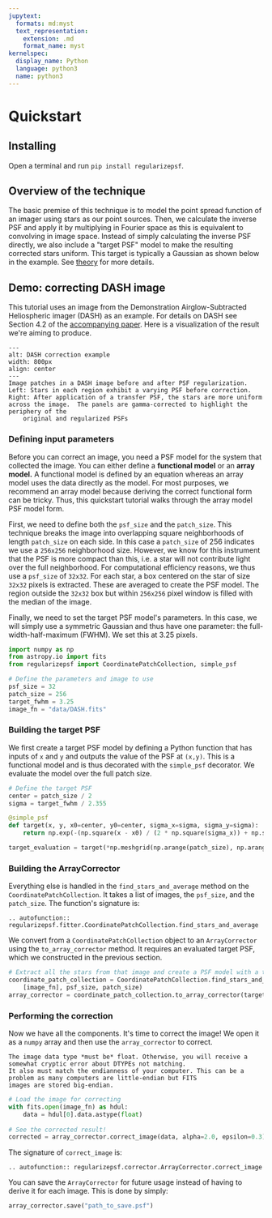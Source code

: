 ```yaml
---
jupytext:
  formats: md:myst
  text_representation:
    extension: .md
    format_name: myst
kernelspec:
  display_name: Python
  language: python3
  name: python3
---
```


# Quickstart

## Installing
Open a terminal and run `pip install regularizepsf`. 

## Overview of the technique
The basic premise of this technique is to model the point spread function of an imager using stars as our point sources. 
Then, we calculate the inverse PSF and apply it by multiplying in Fourier space as this is equivalent to convolving in image space. Instead
of simply calculating the inverse PSF directly, we also include a "target PSF" model to make the resulting corrected
stars uniform. This target is typically a Gaussian as shown below in the example. See [theory](theory.md) for more details. 

## Demo: correcting DASH image
This tutorial uses an image from the Demonstration Airglow-Subtracted Heliospheric
imager (DASH) as an example. For details on DASH see Section 4.2 of the [accompanying paper](`https://ui.adsabs.harvard.edu/abs/2022arXiv221202594H`).
Here is a visualization of the result we're aiming to produce. 

```{figure} images/dash.png
---
alt: DASH correction example
width: 800px
align: center
---
Image patches in a DASH image before and after PSF regularization. Left: Stars in each region exhibit a varying PSF before correction. Right: After application of a transfer PSF, the stars are more uniform across the image.  The panels are gamma-corrected to highlight the periphery of the
    original and regularized PSFs
```
### Defining input parameters
Before you can correct an image, you need a PSF model for the system that collected the image. 
You can either define a **functional model** or an **array model.** A functional
model is defined by an equation whereas an array model uses the data directly as the model. 
For most purposes, we recommend an array model because deriving the correct functional form 
can be tricky. Thus, this quickstart tutorial walks through the array model PSF model form.

First, we need to define both the `psf_size` and the `patch_size`. This technique breaks the image into 
overlapping square neighborhoods of length `patch_size` on each side. In this case a `patch_size` of 256 indicates we use a `256x256` neighborhood size. However, we know for 
this instrument that the PSF is more compact than this, i.e. a star will not contribute light over the full neighborhood. 
For computational efficiency reasons, we thus use a `psf_size` of `32x32`. For each star, a box centered on the star
of size `32x32` pixels is extracted. These are averaged to create the PSF model. The region outside the `32x32` box but 
within `256x256` pixel window is filled with the median of the image.

Finally, we need to set the target PSF model's parameters. In this case, we will simply use a 
symmetric Gaussian and thus have one parameter: the full-width-half-maximum (FWHM). We set this at 3.25 pixels. 
```py
import numpy as np
from astropy.io import fits
from regularizepsf import CoordinatePatchCollection, simple_psf

# Define the parameters and image to use
psf_size = 32
patch_size = 256
target_fwhm = 3.25
image_fn = "data/DASH.fits"
```

### Building the target PSF
We first create a target PSF model by defining
a Python function that has inputs of `x` and `y` and outputs the value of the PSF at `(x,y)`. 
This is a functional model and is thus decorated with the `simple_psf` decorator. We evaluate the model over the full 
patch size. 
```py
# Define the target PSF
center = patch_size / 2
sigma = target_fwhm / 2.355

@simple_psf
def target(x, y, x0=center, y0=center, sigma_x=sigma, sigma_y=sigma):
    return np.exp(-(np.square(x - x0) / (2 * np.square(sigma_x)) + np.square(y - y0) / (2 * np.square(sigma_y))))

target_evaluation = target(*np.meshgrid(np.arange(patch_size), np.arange(patch_size)))
```

### Building the ArrayCorrector
Everything else is handled in the `find_stars_and_average` method on the `CoordinatePatchCollection`. 
It takes a list of images, the `psf_size`, and the `patch_size`. The function's signature is:

```{eval-rst}
.. autofunction:: regularizepsf.fitter.CoordinatePatchCollection.find_stars_and_average
```


We convert from a `CoordinatePatchCollection` object
to an `ArrayCorrector` using the `to_array_corrector` method. It requires an evaluated target PSF, which we constructed
in the previous section.
```py
# Extract all the stars from that image and create a PSF model with a target PSF
coordinate_patch_collection = CoordinatePatchCollection.find_stars_and_average(
	[image_fn], psf_size, patch_size)
array_corrector = coordinate_patch_collection.to_array_corrector(target_evaluation)
```

### Performing the correction
Now we have all the components. It's time to correct the image! We open it as a `numpy` array and then use the
`array_corrector` to correct. 

```{warning}
The image data type *must be* float. Otherwise, you will receive a somewhat cryptic error about DTYPEs not matching. 
It also must match the endianness of your computer. This can be a problem as many computers are little-endian but FITS
images are stored big-endian. 
```

```py
# Load the image for correcting
with fits.open(image_fn) as hdul:
    data = hdul[0].data.astype(float)
    
# See the corrected result! 
corrected = array_corrector.correct_image(data, alpha=2.0, epsilon=0.3)
```

The signature of `correct_image` is:
```{eval-rst}
.. autofunction:: regularizepsf.corrector.ArrayCorrector.correct_image
```

You can save the `ArrayCorrector` for future usage instead of having to derive it for each image. This is done by simply:
```py
array_corrector.save("path_to_save.psf")
```
